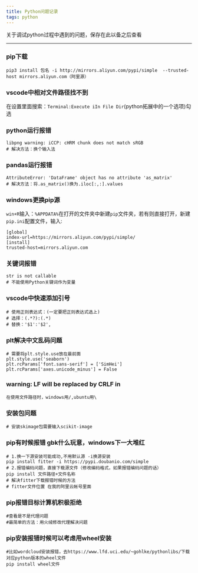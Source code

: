 ```yaml
---
title: Python问题记录
tags: python
---
```


关于调试python过程中遇到的问题，保存在此以备之后查看

<!--more-->

---

### pip下载

```shell
pip3 install 包名 -i http://mirrors.aliyun.com/pypi/simple  --trusted-host mirrors.aliyun.com（阿里源）
```

### vscode中相对文件路径找不到

在设置里面搜索：`Terminal:Execute iIn File Dir`(python拓展中的一个选项)勾选

### python运行报错

```shell
libpng warning: iCCP: cHRM chunk does not match sRGB
# 解决方法：换个输入法
```

### pandas运行报错

```shell
AttributeError: 'DataFrame' object has no attribute 'as_matrix'
# 解决方法：将.as_matrix()换为.iloc[:,:].values
```

### windows更换pip源

`win+R`输入：`%APPDATA%`在打开的文件夹中新建`pip`文件夹，若有则直接打开，新建`pip.ini`配置文件，输入:

```shell
[global]
index-url=https://mirrors.aliyun.com/pypi/simple/
[install]
trusted-host=mirrors.aliyun.com
```

### 关键词报错

```shell
str is not callable
# 不能使用Python关键词作为变量
```

### vscode中快速添加引号

```shell
# 使用正则表达式：(一定要把正则表达式选上)
# 选择：(.*?):(.*)
# 替换：'$1':'$2',
```

### plt解决中文乱码问题

```shell
# 需要将plt.style.use放在最前面
plt.style.use('seaborn')
plt.rcParams['font.sans-serif'] = ['SimHei']
plt.rcParams['axes.unicode_minus'] = False
```

### warning: LF will be replaced by CRLF in

```shell
在使用文件路径时，windows用/,ubuntu用\
```

### 安装包问题

```shell
# 安装skimage包需要输入scikit-image
```

### pip有时候报错 gbk什么玩意，windows下一大堆红

```shell
# 1.换一下源安装可能成功,不用默认源 -i换源安装
pip install fitter -i https://pypi.doubanio.com/simple
# 2.报错编码问题，直接下载源文件（修改编码格式，如果报错编码问题的话）
pip install 文件路径+文件名称
# 解决fitter下载报错时候的方法
# fitter文件位置 在我的阿里云帐号里面
```

### pip报错目标计算机积极拒绝

```shell
#查看是不是代理问题
#最简单的方法：用火绒修改代理解决问题
```

### pip安装报错时候可以考虑用wheel安装

```shell
#比如wordcloud安装报错，去https://www.lfd.uci.edu/~gohlke/pythonlibs/下载对应python版本的wheel文件
pip install wheel文件
```

